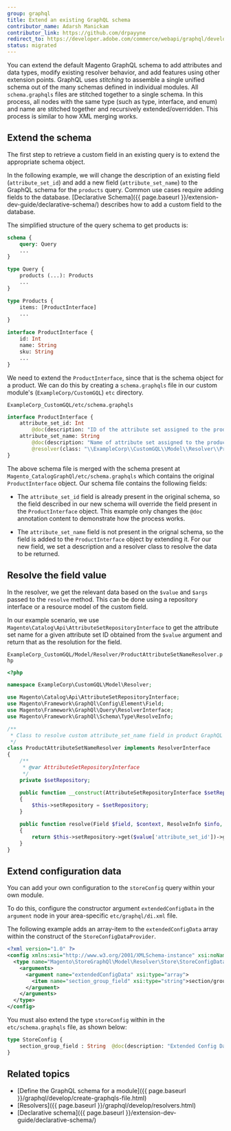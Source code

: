 ```yaml
---
group: graphql
title: Extend an existing GraphQL schema
contributor_name: Adarsh Manickam
contributor_link: https://github.com/drpayyne
redirect_to: https://developer.adobe.com/commerce/webapi/graphql/develop/extend-existing-schema/
status: migrated
---
```


You can extend the default Magento GraphQL schema to add attributes and data types, modify existing resolver behavior, and add features using other extension points. GraphQL uses _stitching_ to assemble a single unified schema out of the many schemas defined in individual modules. All `schema.graphqls` files are stitched together to a single schema. In this process, all nodes with the same type (such as type, interface, and enum) and name are stitched together and recursively extended/overridden. This process is similar to how XML merging works.

## Extend the schema

The first step to retrieve a custom field in an existing query is to extend the appropriate schema object.

In the following example, we will change the description of an existing field (`attribute_set_id`) and add a new field (`attribute_set_name`) to the GraphQL schema for the `products` query. Common use cases require adding fields to the database. [Declarative Schema]({{ page.baseurl }}/extension-dev-guide/declarative-schema/) describes how to add a custom field to the database.

The simplified structure of the query schema to get products is:

```graphql
schema {
    query: Query
    ...
}

type Query {
    products (...): Products
    ...
}

type Products {
    items: [ProductInterface]
    ...
}

interface ProductInterface {
    id: Int
    name: String
    sku: String
    ...
}
```

We need to extend the `ProductInterface`, since that is the schema object for a product. We can do this by creating a `schema.graphqls` file in our custom module's (`ExampleCorp/CustomGQL`) `etc` directory.

`ExampleCorp_CustomGQL/etc/schema.graphqls`

```graphql
interface ProductInterface {
    attribute_set_id: Int
        @doc(description: "ID of the attribute set assigned to the product")
    attribute_set_name: String
        @doc(description: "Name of attribute set assigned to the product")
        @resolver(class: "\\ExampleCorp\\CustomGQL\\Model\\Resolver\\ProductAttributeSetNameResolver")
}
```

The above schema file is merged with the schema present at `Magento_CatalogGraphQl/etc/schema.graphqls` which contains the original `ProductInterface` object. Our schema file contains the following fields:

-  The `attribute_set_id` field is already present in the original schema, so the field described in our new schema will override the field present in the `ProductInterface` object. This example only changes the `@doc` annotation content to demonstrate how the process works.

-  The `attribute_set_name` field is not present in the orignal schema, so the field is added to the `ProductInterface` object by extending it. For our new field, we set a description and a resolver class to resolve the data to be returned.

## Resolve the field value

In the resolver, we get the relevant data based on the `$value` and `$args` passed to the `resolve` method. This can be done using a repository interface or a resource model of the custom field.

In our example scenario, we use `Magento\Catalog\Api\AttributeSetRepositoryInterface` to get the attribute set name for a given attribute set ID obtained from the `$value` argument and return that as the resolution for the field.

`ExampleCorp_CustomGQL/Model/Resolver/ProductAttributeSetNameResolver.php`

```php
<?php

namespace ExampleCorp\CustomGQL\Model\Resolver;

use Magento\Catalog\Api\AttributeSetRepositoryInterface;
use Magento\Framework\GraphQl\Config\Element\Field;
use Magento\Framework\GraphQl\Query\ResolverInterface;
use Magento\Framework\GraphQl\Schema\Type\ResolveInfo;

/**
 * Class to resolve custom attribute_set_name field in product GraphQL query
 */
class ProductAttributeSetNameResolver implements ResolverInterface
{
    /**
     * @var AttributeSetRepositoryInterface
     */
    private $setRepository;

    public function __construct(AttributeSetRepositoryInterface $setRepository)
    {
        $this->setRepository = $setRepository;
    }

    public function resolve(Field $field, $context, ResolveInfo $info, array $value = null, array $args = null)
    {
        return $this->setRepository->get($value['attribute_set_id'])->getAttributeSetName();
    }
}
```

## Extend configuration data

You can add your own configuration to the `storeConfig` query within your own module.

To do this, configure the constructor argument `extendedConfigData` in the `argument` node in your area-specific `etc/graphql/di.xml` file.

The following example adds an array-item to the `extendedConfigData` array within the construct of the `StoreConfigDataProvider`.

```xml
<?xml version="1.0" ?>
<config xmlns:xsi="http://www.w3.org/2001/XMLSchema-instance" xsi:noNamespaceSchemaLocation="urn:magento:framework:ObjectManager/etc/config.xsd">
  <type name="Magento\StoreGraphQl\Model\Resolver\Store\StoreConfigDataProvider">
    <arguments>
      <argument name="extendedConfigData" xsi:type="array">
        <item name="section_group_field" xsi:type="string">section/group/field</item>
      </argument>
    </arguments>
  </type>
</config>
```

You must also extend the type `storeConfig` within in the `etc/schema.graphqls` file, as shown below:

```graphql
type StoreConfig {
    section_group_field : String  @doc(description: "Extended Config Data - section/group/field")
}
```

## Related topics

-  [Define the GraphQL schema for a module]({{ page.baseurl }}/graphql/develop/create-graphqls-file.html)
-  [Resolvers]({{ page.baseurl }}/graphql/develop/resolvers.html)
-  [Declarative schema]({{ page.baseurl }}/extension-dev-guide/declarative-schema/)
